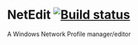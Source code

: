 # NetEdit [![Build status](https://ci.appveyor.com/api/projects/status/eym04uo66kq2bxo3)](https://ci.appveyor.com/project/Walkman100/netedit)

A Windows Network Profile manager/editor
